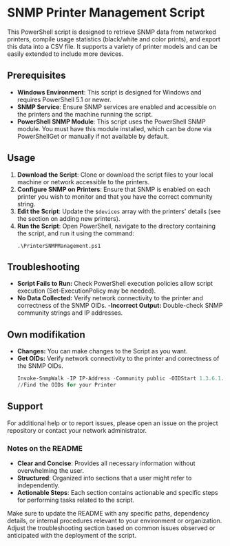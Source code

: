 # SNMP Printer Management Script

This PowerShell script is designed to retrieve SNMP data from networked printers, compile usage statistics (black/white and color prints), and export this data into a CSV file. It supports a variety of printer models and can be easily extended to include more devices.

## Prerequisites

- **Windows Environment**: This script is designed for Windows and requires PowerShell 5.1 or newer.
- **SNMP Service**: Ensure SNMP services are enabled and accessible on the printers and the machine running the script.
- **PowerShell SNMP Module**: This script uses the PowerShell SNMP module. You must have this module installed, which can be done via PowerShellGet or manually if not available by default.

## Usage

1. **Download the Script**: Clone or download the script files to your local machine or network accessible to the printers.
2. **Configure SNMP on Printers**: Ensure that SNMP is enabled on each printer you wish to monitor and that you have the correct community string.
3. **Edit the Script**: Update the `$devices` array with the printers' details (see the section on adding new printers).
4. **Run the Script**: Open PowerShell, navigate to the directory containing the script, and run it using the command:
   ```powersershell
   .\PrinterSNMPManagement.ps1

## Troubleshooting

   - **Script Fails to Run:** Check PowerShell execution policies allow script execution (Set-ExecutionPolicy may be needed).
   - **No Data Collected:** Verify network connectivity to the printer and correctness of the SNMP OIDs.
   -**Incorrect Output:** Double-check SNMP community strings and IP addresses.

## Own modifikation

   - **Changes:** You can make changes to the Script as you want.
   - **Get OIDs:** Verify network connectivity to the printer and correctness of the SNMP OIDs.
     ```powershell
     Invoke-SnmpWalk -IP IP-Address -Community public -OIDStart 1.3.6.1.4.1.18334.1.1.1.5.7.2 //For others you need to change the OID Start like 1.3.6.1.4.1.18334.1.1.1
     //Find the OIDs for your Printer

## Support
For additional help or to report issues, please open an issue on the project repository or contact your network administrator.

### Notes on the README

- **Clear and Concise**: Provides all necessary information without overwhelming the user.
- **Structured**: Organized into sections that a user might refer to independently.
- **Actionable Steps**: Each section contains actionable and specific steps for performing tasks related to the script.

Make sure to update the README with any specific paths, dependency details, or internal procedures relevant to your environment or organization. Adjust the troubleshooting section based on common issues observed or anticipated with the deployment of the script.

